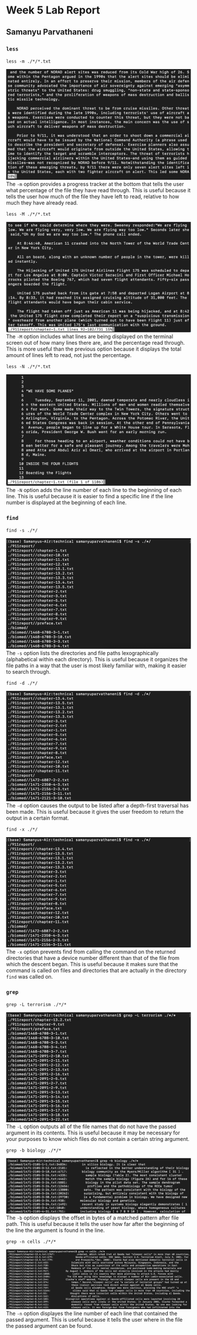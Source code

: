 # Week 5 Lab Report

## Samanyu Parvathaneni

### ```less```

```
less -m ./*/*.txt
```

![image](./Command1-Example1.png)
The `-m` option provides a progress tracker at the bottom that tells the user what percentage of the file they have read through. This is useful because it tells the user how much of the file they have left to read, relative to how much they have already read.

```
less -M ./*/*.txt
```

![image](./Command1-Example2.png)
The `-M` option includes what lines are being displayed on the terminal screen out of how many lines there are, and the percentage read through. This is more useful than the previous option because it displays the total amount of lines left to read, not just the percentage.

```
less -N ./*/*.txt
```

![image](./Command1-Example3.png)
The `-N` option adds the line number of each line to the beginning of each line. This is useful because it is easier to find a specific line if the line number is displayed at the beginning of each line.


### ```find```

```
find -s ./*/
```

![image](./Command2-Example1.png)
The `-s` option lists the directories and file paths lexographically (alphabetical within each directory). This is useful because it organizes the file paths in a way that the user is most likely familiar with, making it easier to search through.

```
find -d ./*/
```

![image](./Command2-Example2.png)
The `-d` option causes the output to be listed after a depth-first traversal has been made. This is useful because it gives the user freedom to return the output in a certain format.

```
find -x ./*/
```

![image](./Command2-Example3.png)
The `-x` option prevents find from calling the command on the returned directories that have a device number different than that of the file from which the descent began. This is useful because it makes sure that the command is called on files and directories that are actually in the directory `find` was called on.


### ```grep```

```
grep -L terrorism ./*/*
```

![image](./Command3-Example1.png)
The `-L` option outputs all of the file names that do not have the passed argument in its contents. This is useful because it may be necessary for your purposes to know which files do not contain a certain string argument.

```
grep -b biology ./*/*
```

![image](./Command3-Example2.png)
The `-b` option displays the offset in bytes of a matched pattern after file path. This is useful because it tells the user how far after the beginning of the line the argument is found in the line.

```
grep -n cells ./*/*
```

![image](./Command3-Example3.png)
The `-n` option displayes the line number of each line that contained the passed argument. This is useful because it tells the user where in the file the passed argument can be found.
